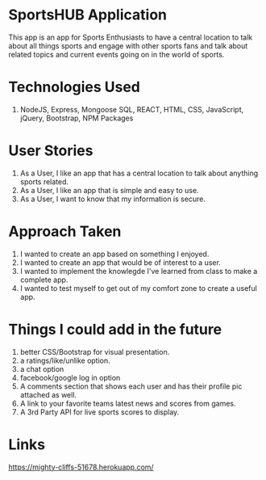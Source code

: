 # SportsHUB Application
This app is an app for Sports Enthusiasts to have a central location to talk about all things sports and engage with other sports fans and talk about related topics and current events going on in the world of sports. 

# Technologies Used

1. NodeJS, Express, Mongoose SQL, REACT, HTML, CSS, JavaScript, jQuery, Bootstrap, NPM Packages

# User Stories

1. As a User, I like an app that has a central location to talk about anything sports related. 
2. As a User, I like an app that is simple and easy to use.
3. As a User, I want to know that my information is secure.

 # Approach Taken

1. I wanted to create an app based on something I enjoyed.
2. I wanted to create an app that would be of interest to a user.  
3. I wanted to implement the knowlegde I've learned from class to make a complete app.
4. I wanted to test myself to get out of my comfort zone to create a useful app.

 
# Things I could add in the future 

1. better CSS/Bootstrap for visual presentation.
2. a ratings/like/unlike option.
3. a chat option 
4. facebook/google log in option
5. A comments section that shows each user and has their profile pic attached as well.
6. A link to your favorite teams latest news and scores from games.
7. A 3rd Party API for live sports scores to display.

# Links

https://mighty-cliffs-51678.herokuapp.com/ 
